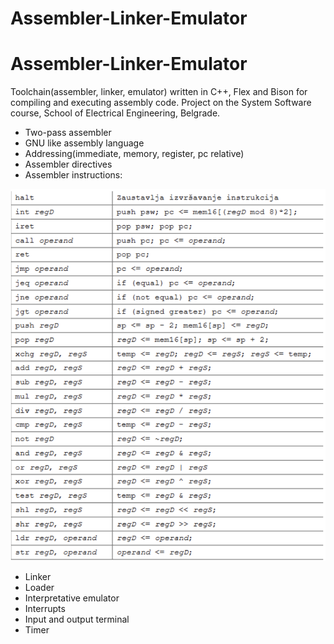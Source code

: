 # Assembler-Linker-Emulator

# Assembler-Linker-Emulator

Toolchain(assembler, linker, emulator) written in C++, Flex and Bison for compiling and executing assembly code.
Project on the System Software course, School of Electrical Engineering, Belgrade.

* Two-pass assembler
* GNU like assembly language
* Addressing(immediate, memory, register, pc relative)
* Assembler directives
* Assembler instructions: 

![assembler instructions](/images/instructions.png)

* Linker
* Loader
* Interpretative emulator
* Interrupts
* Input and output terminal
* Timer
